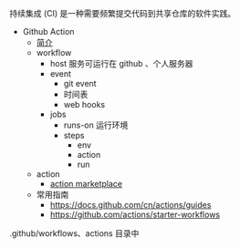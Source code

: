 持续集成 (CI) 是一种需要频繁提交代码到共享仓库的软件实践。 

- Github Action
  - [简介](https://docs.github.com/cn/actions/learn-github-actions/introduction-to-github-actions)
  - workflow
    - host 服务可运行在 github 、个人服务器
    - event
      - git event
      - 时间表
      - web hooks
    - jobs
      - runs-on 运行环境
      - steps
        - env
        - action
        - run
  - action
    - [action marketplace](https://github.com/marketplace?type=actions)
  - 常用指南
    - https://docs.github.com/cn/actions/guides
    - https://github.com/actions/starter-workflows

.github/workflows、actions 目录中
